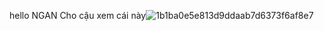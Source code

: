 hello NGAN
Cho cậu xem cái này![1b1ba0e5e813d9ddaab7d6373f6af8e7](https://user-images.githubusercontent.com/88778390/129027764-57ba7a49-ac54-4378-8ed8-1829a3f39ec0.png)
